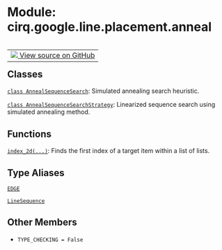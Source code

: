 <div itemscope itemtype="http://developers.google.com/ReferenceObject">
<meta itemprop="name" content="cirq.google.line.placement.anneal" />
<meta itemprop="path" content="Stable" />
<meta itemprop="property" content="TYPE_CHECKING"/>
</div>

# Module: cirq.google.line.placement.anneal

<!-- Insert buttons and diff -->

<table class="tfo-notebook-buttons tfo-api" align="left">

<td>
  <a target="_blank" href="https://github.com/quantumlib/cirq/tree/master/cirq/google/line/placement/anneal.py">
    <img src="https://www.tensorflow.org/images/GitHub-Mark-32px.png" />
    View source on GitHub
  </a>
</td>
</table>







## Classes

[`class AnnealSequenceSearch`](../../../../cirq/google/line/placement/anneal/AnnealSequenceSearch.md): Simulated annealing search heuristic.

[`class AnnealSequenceSearchStrategy`](../../../../cirq/google/AnnealSequenceSearchStrategy.md): Linearized sequence search using simulated annealing method.

## Functions

[`index_2d(...)`](../../../../cirq/google/line/placement/anneal/index_2d.md): Finds the first index of a target item within a list of lists.

## Type Aliases

[`EDGE`](../../../../cirq/google/line/placement/anneal/EDGE.md)

[`LineSequence`](../../../../cirq/google/line/placement/anneal/LineSequence.md)

## Other Members

* `TYPE_CHECKING = False` <a id="TYPE_CHECKING"></a>
